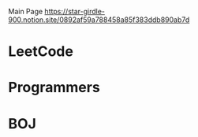 Main Page
https://star-girdle-900.notion.site/0892af59a788458a85f383ddb890ab7d

# LeetCode
# Programmers
# BOJ

